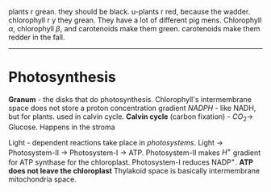 plants r grean. they should be black. u-plants r red, because the wadder. 
chlorophyll r y they grean. They have a lot of different pig mens.
Chlorophyll $\alpha$, chlorophyll $\beta$, and carotenoids make them green.
carotenoids make them redder in the fall. 
***
# Photosynthesis
**Granum** - the disks that do photosynthesis. 
Chlorophyll's intermembrane space does not store a proton concentration gradient
*NADPH* - like NADH, but for plants. used in calvin cycle.
**Calvin cycle** (carbon fixation) - $CO_{2} \to$ Glucose. Happens in the stroma

Light - dependent reactions take place in *photosystems*.
Light $\to$ Photosystem-II $\to$ Photosystem-I $\to$ ATP. 
Photosystem-II makes $H^+$ gradient for ATP synthase for the chloroplast. Photosystem-I reduces NADP$^+$. 
**ATP does not leave the chloroplast**
Thylakoid space is basically intermembrane mitochondria space. 
